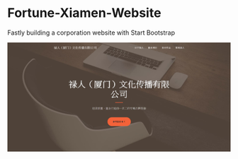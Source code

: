 # Fortune-Xiamen-Website
Fastly building a corporation website with Start Bootstrap

![images](https://github.com/Jing-Teng/Fortune-Xiamen-Website/blob/master/index.JPG)
